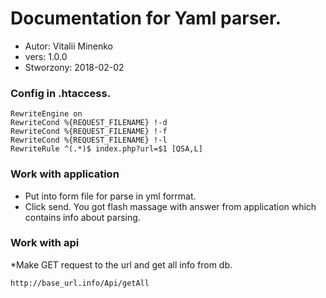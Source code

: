 # Documentation for Yaml parser.
* Autor: Vitalii Minenko
* vers: 1.0.0
* Stworzony: 2018-02-02
### Config in .htaccess.

```apacheconfig
RewriteEngine on
RewriteCond %{REQUEST_FILENAME} !-d
RewriteCond %{REQUEST_FILENAME} !-f
RewriteCond %{REQUEST_FILENAME} !-l
RewriteRule ^(.*)$ index.php?url=$1 [QSA,L]
```

### Work with application

* Put into form file for parse in yml forrmat.
* Click send. You got flash massage with answer from application which contains info about parsing.

### Work with api
*Make GET request to the url and get all info from db.

``
http://base_url.info/Api/getAll
``

